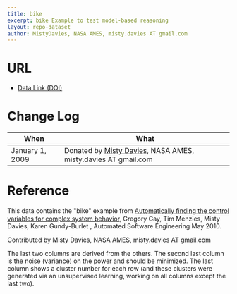```yaml
---
title: bike
excerpt: bike Example to test model-based reasoning
layout: repo-dataset
author: MistyDavies, NASA AMES, misty.davies AT gmail.com
---
```



# URL

  * [Data Link (DOI)](https://doi.org/10.5281/zenodo.322475)

# Change Log

When | What
---- | ----
January 1, 2009 | Donated by [Misty Davies](/repo/people/data-donors/promise3.html), NASA AMES, misty.davies AT gmail.com

# Reference

This data contains the "bike" example from
[Automatically ﬁnding the control variables for complex system behavior](https://terapromise.csc.ncsu.edu/repo/model/bike/10tar34.pdf),
Gregory Gay, Tim
Menzies, Misty Davies, Karen Gundy-Burlet , Automated Software
Engineering May 2010.

Contributed by Misty Davies, NASA AMES, misty.davies AT gmail.com

The last two columns are derived from the others. The second last
column is the noise (variance) on the power and should be minimized.
The last column shows a cluster number for each row (and these
clusters were generated via an unsupervised learning, working on all
columns except the last two).
